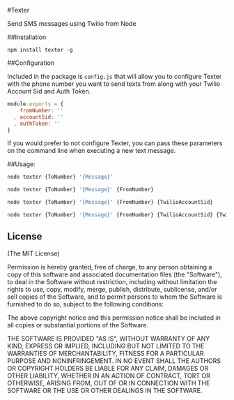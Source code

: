 #Texter

Send SMS messages using Twilio from Node

##Installation

````
npm install texter -g
````

##Configuration

Included in the package is ````config.js```` that will allow you to configure Texter with the phone number you want to send texts from along with your Twilio Account Sid and Auth Token.

````javascript
module.exports = {
    fromNumber: ''
  , accountSid: ''
  , authToken: ''
}
````

If you would prefer to not configure Texter, you can pass these parameters on the command line when executing a new text message.

##Usage:

````javascript
node texter {ToNumber} '{Message}'
````

````javascript
node texter {ToNumber} '{Message}' {FromNumber}
````

````javascript
node texter {ToNumber} '{Message}' {FromNumber} {TwilioAccountSid}
````

````javascript
node texter {ToNumber} '{Message}' {FromNumber} {TwilioAccountSid} {TwilioAuthToken}
````

## License

(The MIT License)

Permission is hereby granted, free of charge, to any person obtaining a copy
of this software and associated documentation files (the "Software"), to deal
in the Software without restriction, including without limitation the rights
to use, copy, modify, merge, publish, distribute, sublicense, and/or sell
copies of the Software, and to permit persons to whom the Software is
furnished to do so, subject to the following conditions:

The above copyright notice and this permission notice shall be included in
all copies or substantial portions of the Software.

THE SOFTWARE IS PROVIDED "AS IS", WITHOUT WARRANTY OF ANY KIND, EXPRESS OR
IMPLIED, INCLUDING BUT NOT LIMITED TO THE WARRANTIES OF MERCHANTABILITY,
FITNESS FOR A PARTICULAR PURPOSE AND NONINFRINGEMENT. IN NO EVENT SHALL THE
AUTHORS OR COPYRIGHT HOLDERS BE LIABLE FOR ANY CLAIM, DAMAGES OR OTHER
LIABILITY, WHETHER IN AN ACTION OF CONTRACT, TORT OR OTHERWISE, ARISING FROM,
OUT OF OR IN CONNECTION WITH THE SOFTWARE OR THE USE OR OTHER DEALINGS IN
THE SOFTWARE.
